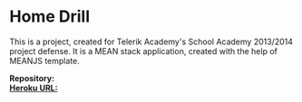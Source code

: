 <h1>Home Drill</h1>

This is a project, created for Telerik Academy's School Academy 2013/2014 project defense. It is a MEAN stack application, created with the help of MEANJS template. 

<strong>Repository: </strong><a href="https://github.com/KaloyanMarshalov/home-drill" > <br/>
<strong>Heroku URL: </strong><a href="http://home-drill.herokuapp.com/" >
